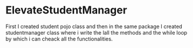 # ElevateStudentManager

First I created student pojo class and then in the same package I created studentmanager class where i write the lall the methods and the while loop by which i can cheack all the functionalities.
